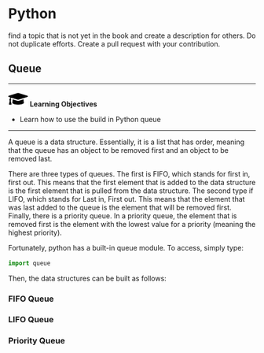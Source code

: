 # Python

find a topic that is not yet in the book and create a description for others. Do not duplicate efforts. Create a pull 
request with your contribution.


## Queue

---

![](images/learning.png) **Learning Objectives**

* Learn how to use the build in Python queue

---

A queue is a data structure. Essentially, it is a list that has order,
meaning that the queue has an object to be removed first and an 
object to be removed last.

There are three types of queues. The first is FIFO, which stands for
first in, first out. This means that the first element that is added
to the data structure is the first element that is pulled from the data
structure. The second type if LIFO, which stands for Last in, First out. 
This means that the element that was last added to the queue is the 
element that will be removed first. Finally, there is a priority queue.
In a priority queue, the element that is removed first is the element with
the lowest value for a priority (meaning the highest priority). 

Fortunately, python has a built-in queue module. To access, simply
type:

```python
import queue
```

Then, the data structures can be built as follows:

### FIFO Queue

### LIFO Queue

### Priority Queue